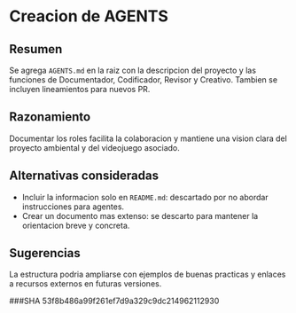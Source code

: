 # Creacion de AGENTS

## Resumen
Se agrega `AGENTS.md` en la raiz con la descripcion del proyecto y las funciones de Documentador, Codificador, Revisor y Creativo. Tambien se incluyen lineamientos para nuevos PR.

## Razonamiento
Documentar los roles facilita la colaboracion y mantiene una vision clara del proyecto ambiental y del videojuego asociado.

## Alternativas consideradas
- Incluir la informacion solo en `README.md`: descartado por no abordar instrucciones para agentes.
- Crear un documento mas extenso: se descarto para mantener la orientacion breve y concreta.

## Sugerencias
La estructura podria ampliarse con ejemplos de buenas practicas y enlaces a recursos externos en futuras versiones.

###SHA
53f8b486a99f261ef7d9a329c9dc214962112930

